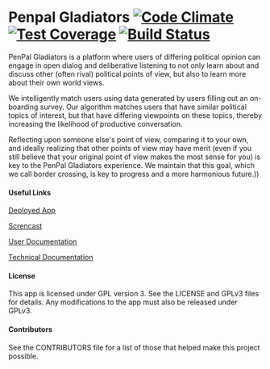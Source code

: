 # Penpal Gladiators [![Code Climate](https://codeclimate.com/github/Fong-/CS169-PenPal-Gladiators/badges/gpa.svg)](https://codeclimate.com/github/Fong-/CS169-PenPal-Gladiators) [![Test Coverage](https://codeclimate.com/github/Fong-/CS169-PenPal-Gladiators/badges/coverage.svg)](https://codeclimate.com/github/Fong-/CS169-PenPal-Gladiators) [![Build Status](https://travis-ci.org/Fong-/CS169-PenPal-Gladiators.svg?branch=master)](https://travis-ci.org/Fong-/CS169-PenPal-Gladiators)

PenPal Gladiators is a platform where users of differing political opinion can engage in open dialog and deliberative listening to not only learn about and discuss other (often rival) political points of view, but also to learn more about their own world views.

We intelligently match users using data generated by users filling out an on-boarding survey. Our algorithm matches users that have similar political topics of interest, but that have differing viewpoints on these topics, thereby increasing the likelihood of productive conversation.

Reflecting upon someone else's point of view, comparing it to your own, and ideally realizing that other points of view may have merit (even if you still believe that your original point of view makes the most sense for you) is key to the PenPal Gladiators experience. We maintain that this goal, which we call border crossing, is key to progress and a more harmonious future.))

#### Useful Links
[Deployed App](https://penpal-gladiators.herokuapp.com/)

[Screncast](https://youtu.be/3HLjol-q5PQ)

[User Documentation](https://github.com/Fong-/CS169-PenPal-Gladiators/raw/master/documentation/PenPal_Gladiators_User_Documentation.pdf)

[Technical Documentation](https://github.com/Fong-/CS169-PenPal-Gladiators/raw/master/documentation/PenPal_Gladiators_Technical_Documentation.pdf)

#### License
This app is licensed under GPL version 3.  See the LICENSE and GPLv3 files for details.  Any modifications to the app must also be released under GPLv3.

#### Contributors
See the CONTRIBUTORS file for a list of those that helped make this project possible.
